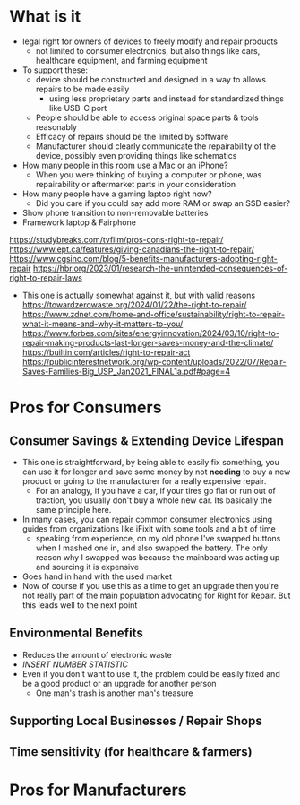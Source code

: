 # What is it
- legal right for owners of devices to freely modify and repair products
	- not limited to consumer electronics, but also things like cars, healthcare equipment, and farming equipment
- To support these:
	- device should be constructed and designed in a way to allows repairs to be made easily
		- using less proprietary parts and instead for standardized things like USB-C port
	- People should be able to access original space parts & tools reasonably
	- Efficacy of repairs should be the limited by software
	- Manufacturer should clearly communicate the repairability of the device, possibly even providing things like schematics
- How many people in this room use a Mac or an iPhone?
	- When you were thinking of buying a computer or phone, was repairability or aftermarket parts in your consideration
- How many people have a gaming laptop right now?
	- Did you care if you could say add more RAM or swap an SSD easier?
- Show phone transition to non-removable batteries
- Framework laptop & Fairphone

https://studybreaks.com/tvfilm/pros-cons-right-to-repair/
https://www.ept.ca/features/giving-canadians-the-right-to-repair/
https://www.cgsinc.com/blog/5-benefits-manufacturers-adopting-right-repair
https://hbr.org/2023/01/research-the-unintended-consequences-of-right-to-repair-laws
- This one is actually somewhat against it, but with valid reasons
https://towardzerowaste.org/2024/01/22/the-right-to-repair/
https://www.zdnet.com/home-and-office/sustainability/right-to-repair-what-it-means-and-why-it-matters-to-you/
https://www.forbes.com/sites/energyinnovation/2024/03/10/right-to-repair-making-products-last-longer-saves-money-and-the-climate/
https://builtin.com/articles/right-to-repair-act
https://publicinterestnetwork.org/wp-content/uploads/2022/07/Repair-Saves-Families-Big_USP_Jan2021_FINAL1a.pdf#page=4
# Pros for Consumers
## Consumer Savings & Extending Device Lifespan
- This one is straightforward, by being able to easily fix something, you can use it for longer and save some money by not **needing** to buy a new product or going to the manufacturer for a really expensive repair.
	- For an analogy, if you have a car, if your tires go flat or run out of traction, you usually don't buy a whole new car. Its basically the same principle here.
- In many cases, you can repair common consumer electronics using guides from organizations like iFixit with some tools and a bit of time
	- speaking from experience, on my old phone I've swapped buttons when I mashed one in, and also swapped the battery. The only reason why I swapped was because the mainboard was acting up and sourcing it is expensive
- Goes hand in hand with the used market
- Now of course if you use this as a time to get an upgrade then you're not really part of the main population advocating for Right for Repair. But this leads well to the next point
## Environmental Benefits
- Reduces the amount of electronic waste
- *INSERT NUMBER STATISTIC*
- Even if you don't want to use it, the problem could be easily fixed and be a good product or an upgrade for another person
	- One man's trash is another man's treasure
## Supporting Local Businesses / Repair Shops

## Time sensitivity (for healthcare & farmers)

# Pros for Manufacturers